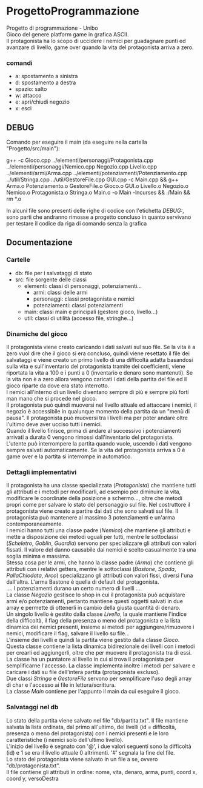 # ProgettoProgrammazione
Progetto di programmazione - Unibo  
Gioco del genere platform game in grafica ASCII.  
Il protagonista ha lo scopo di uccidere i nemici per guadagnare punti ed avanzare di livello, game over quando la vita del protagonista arriva a zero.

### comandi
- a: spostamento a sinistra
- d: spostamento a destra
- spazio: salto
- w: attacco
- e: apri/chiudi negozio
- x: esci

## DEBUG
Comando per eseguire il main (da eseguire nella cartella "Progetto/src/main"):

g++ -c Gioco.cpp ../elementi/personaggi/Protagonista.cpp ../elementi/personaggi/Nemico.cpp Negozio.cpp Livello.cpp ../elementi/armi/Arma.cpp ../elementi/potenziamenti/Potenziamento.cpp ../util/Stringa.cpp ../util/GestoreFile.cpp GUI.cpp -c Main.cpp && g++ Arma.o Potenziamento.o GestoreFile.o Gioco.o GUI.o Livello.o Negozio.o Nemico.o Protagonista.o Stringa.o Main.o -o Main -lncurses && ./Main && rm *.o

In alcuni file sono presenti delle righe di codice con l'etichetta *DEBUG:*, sono parti che andranno rimosse a progetto concluso in quanto servivano per testare il codice da riga di comando senza la grafica

## Documentazione

### Cartelle
- db: file per i salvataggi di stato
- src: file sorgente delle classi
  - elementi: classi di personaggi, potenziamenti...
    - armi: classi delle armi
    - personaggi: classi protagonista e nemici
    - potenziamenti: classi potenziamenti
  - main: classi main e principali (gestore gioco, livello...)
  - util: classi di utilità (accesso file, stringhe...)

### Dinamiche del gioco
Il protagonista viene creato caricando i dati salvati sul suo file. Se la vita è a zero vuol dire che il gioco si era concluso, quindi viene resettato il file dei salvataggi e viene creato un primo livello di una difficoltà adatta basandosi sulla vita e sull'inventario del protagonista tramite dei coefficienti, viene riportata la vita a 100 e i punti a 0 (inventario e denaro sono mantenuti). Se la vita non è a zero allora vengono caricati i dati della partita del file ed il gioco riparte da dove era stato interrotto.  
I nemici all'interno di un livello diventano sempre di più e sempre più forti man mano che si procede nel gioco.  
Il protagonista può quindi muoversi nel livello attuale ed attaccare i nemici, il negozio è accessibile in qualunque momento della partita da un "menù di pausa". Il protagonista può muoversi tra i livelli ma per poter andare oltre l'ultimo deve aver ucciso tutti i nemici.  
Quando il livello finisce, prima di andare al successivo i potenziamenti arrivati a durata 0 vengono rimossi dall'inventario del protagonista.  
L'utente può interrompere la partita quando vuole, uscendo i dati vengono sempre salvati automaticamente. Se la vita del protagonista arriva a 0 è game over e la partita si interrompe in automatico.  

### Dettagli implementativi
Il protagonista ha una classe specializzata (*Protagonista*) che mantiene tutti gli attributi e i metodi per modificarli, ad esempio per diminuire la vita, modificare le coordinate della posizione a schermo..., oltre che metodi propri come per salvare lo stato del personaggio sul file. Nel costruttore il protagonista viene creato a partire dai dati che sono salvati sul file.
Il protagonista può mantenere al massimo 3 potenziamenti e un'arma contemporaneamente.  
I nemici hanno tutti una classe padre (*Nemico*) che mantiene gli attributi e mette a disposizione dei metodi uguali per tutti, mentre le sottoclassi (*Scheletro*, *Goblin*, *Guardia*) servono per specializzare gli attributi con valori fissati. Il valore del danno causabile dai nemici è scelto casualmente tra una soglia minima e massima.  
Stessa cosa per le armi, che hanno la classe padre (*Arma*) che contiene gli attributi con i relativi getters, mentre le sottoclassi (*Bastone*, *Spada*, *PallaChiodata*, *Arco*) specializzano gli attributi con valori fissi, diversi l'una dall'altra. L'arma Bastone è quella di default del protagonista.  
.... I potenziamenti durano un certo numero di livelli ....   
La classe *Negozio* gestisce lo shop in cui il protagonista può acquistare armi e/o potenziamenti, pertanto mantiene questi oggetti salvati in due array e permette di ottenerli in cambio della giusta quantità di denaro.  
Un singolo livello è gestito dalla classe *Livello*, la quale mantiene l'indice della difficoltà, il flag della presenza o meno del protagonista e la lista dinamica dei nemici presenti, insieme ai metodi per aggiungere/rimuovere i nemici, modificare il flag, salvare il livello su file...  
L'insieme dei livelli e quindi la partita viene gestito dalla classe *Gioco*. Questa classe contiene la lista dinamica bidirezionale dei livelli con i metodi per crearli ed aggiungerli, oltre che per muovere il protagonista tra di essi. La classe ha un puntatore al livello in cui si trova il protagonista per semplificarne l'accesso. La classe implementa inoltre i metodi per salvare e caricare i dati su file dell'intera partita (protagonista escluso).  
Due classi *Stringa* e *GestoreFile* servono per semplificare l'uso degli array di char e l'accesso ai file in lettura/scrittura.  
La classe *Main* contiene per l'appunto il main da cui eseguire il gioco.  

### Salvataggi nel db
Lo stato della partita viene salvato nel file "db/partita.txt". Il file mantiene salvata la lista ordinata, dal primo all'ultimo, dei livelli (id = difficoltà, presenza o meno del protagonista) con i nemici presenti e le loro caratteristiche (i nemici solo dell'ultimo livello).  
L'inizio del livello è segnato con '@', i due valori seguenti sono la difficoltà (id) e 1 se era il livello attuale 0 altrimenti. '#' segnala la fine del file.  
Lo stato del protagonista viene salvato in un file a se, ovvero "db/protagonista.txt".  
Il file contiene gli attributi in ordine: nome, vita, denaro, arma, punti, coord x, coord y, versoDestra
